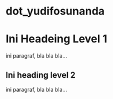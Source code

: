 # dot_yudifosunanda

Ini Headeing Level 1
====================

ini paragraf, bla bla bla...

Ini heading level 2
-------------------

ini paragraf, bla bla bla...
